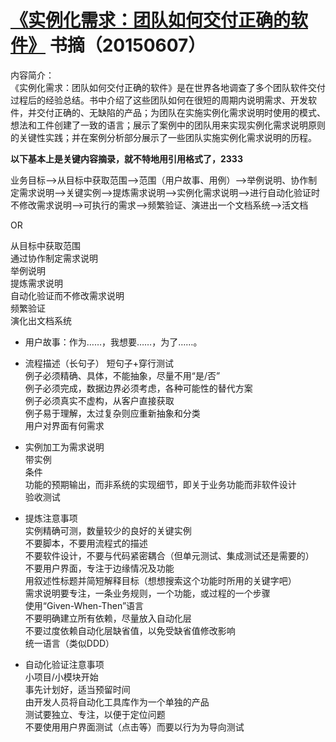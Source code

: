 # [《实例化需求：团队如何交付正确的软件》](http://product.dangdang.com/22855890.html) 书摘（20150607）

内容简介：         
《实例化需求：团队如何交付正确的软件》是在世界各地调查了多个团队软件交付过程后的经验总结。书中介绍了这些团队如何在很短的周期内说明需求、开发软件，并交付正确的、无缺陷的产品；为团队在实施实例化需求说明时使用的模式、想法和工件创建了一致的语言；展示了案例中的团队用来实现实例化需求说明原则的关键性实践；并在案例分析部分展示了一些团队实施实例化需求说明的历程。     

     
**以下基本上是关键内容摘录，就不特地用引用格式了，2333**    


业务目标——>从目标中获取范围——>范围（用户故事、用例）——>举例说明、协作制定需求说明——>关键实例——>提炼需求说明——>实例化需求说明——>进行自动化验证时不修改需求说明——>可执行的需求——>频繁验证、演进出一个文档系统——>活文档     

OR     

从目标中获取范围     
通过协作制定需求说明     
举例说明     
提炼需求说明     
自动化验证而不修改需求说明     
频繁验证     
演化出文档系统     


- 用户故事：作为……，我想要……，为了……。     


- 流程描述（长句子）			短句子+穿行测试     
例子必须精确、具体，不能抽象，尽量不用“是/否”          
例子必须完成，数据边界必须考虑，各种可能性的替代方案     
例子必须真实不虚构，从客户直接获取     
例子易于理解，太过复杂则应重新抽象和分类     
用户对界面有何需求     


- 实例加工为需求说明     
带实例     
条件     
功能的预期输出，而非系统的实现细节，即关于业务功能而非软件设计     
验收测试     


- 提炼注意事项     
实例精确可测，数量较少的良好的关键实例     
不要脚本，不要用流程式的描述     
不要软件设计，不要与代码紧密耦合（但单元测试、集成测试还是需要的）     
不要用户界面，专注于边缘情况及功能     
用叙述性标题并简短解释目标（想想搜索这个功能时所用的关键字吧）     
需求说明要专注，一条业务规则，一个功能，或过程的一个步骤     
使用“Given-When-Then”语言     
不要明确建立所有依赖，尽量放入自动化层     
不要过度依赖自动化层缺省值，以免受缺省值修改影响     
统一语言（类似DDD）     


- 自动化验证注意事项     
小项目/小模块开始          
事先计划好，适当预留时间     
由开发人员将自动化工具库作为一个单独的产品          
测试要独立、专注，以便于定位问题     
不要使用用户界面测试（点击等）而要以行为为导向测试     
